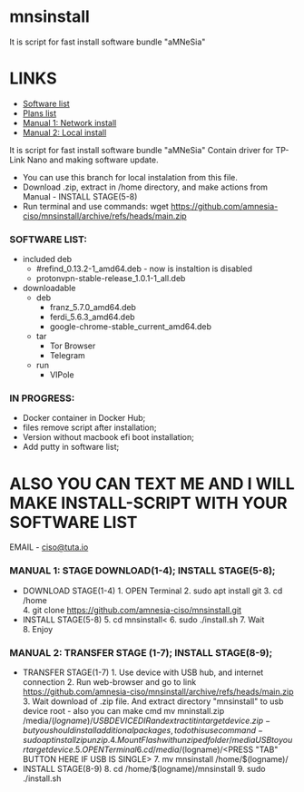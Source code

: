 # mnsinstall

It is script for fast install software bundle "aMNeSia"

# LINKS
- [Software list](#SLIST)
- [Plans list](#PLIST)
- [Manual 1: Network install](#MAN1)
- [Manual 2: Local install](#MAN2)

It is script for fast install software bundle "aMNeSia"
Contain driver for TP-Link Nano and making software update.
- You can use this branch for local instalation from this file.
- Download .zip, extract in /home directory, and make actions from Manual - INSTALL STAGE(5-8) 
- Run terminal and use commands: wget https://github.com/amnesia-ciso/mnsinstall/archive/refs/heads/main.zip
### <a name="SLIST"></a> SOFTWARE LIST:
- included deb
     - #refind_0.13.2-1_amd64.deb - now is instaltion is disabled
     - protonvpn-stable-release_1.0.1-1_all.deb 
- downloadable
   - deb
     - franz_5.7.0_amd64.deb
     - ferdi_5.6.3_amd64.deb
     - google-chrome-stable_current_amd64.deb
   - tar
     - Tor Browser
     - Telegram
   - run
     - VIPole


### <a name="PLIST"></a> IN PROGRESS:
* Docker container in Docker Hub; 
* files remove script after installation;  
* Version without macbook efi boot installation;
* Add putty in software list;


# ALSO YOU CAN TEXT ME AND I WILL MAKE INSTALL-SCRIPT WITH YOUR SOFTWARE LIST
EMAIL - ciso@tuta.io

### <a name="MAN1"></a> MANUAL 1: STAGE DOWNLOAD(1-4); INSTALL STAGE(5-8);
- DOWNLOAD STAGE(1-4)
      1. OPEN Terminal
      2. sudo apt install git
      3. cd /home</li>
      4. git clone https://github.com/amnesia-ciso/mnsinstall.git
- INSTALL STAGE(5-8) 
      5. cd mnsinstall<
      6. sudo ./install.sh
      7. Wait</li>
      8. Enjoy
### <a name="MAN2"></a> MANUAL 2: TRANSFER STAGE (1-7); INSTALL STAGE(8-9);
- TRANSFER STAGE(1-7)
      1. Use device with USB hub, and internet connection
      2. Run web-browser and go to link https://github.com/amnesia-ciso/mnsinstall/archive/refs/heads/main.zip
      3. Wait download of .zip file. And extract directory "mnsinstall" to usb device root
          - also you can make cmd mv mninstall.zip /media/$(logname)/USBDEVICEDIR and extract it in target device .zip
               - but you should install additional packages, to do this use command - sudo apt install zip unzip.
      4. Mount Flash with unziped folder /media USB to your target device.
      5. OPEN Terminal
      6. cd /media/$(logname)/<PRESS "TAB" BUTTON HERE IF USB IS SINGLE>
      7. mv mnsinstall /home/$(logname)/
- INSTALL STAGE(8-9) 
      8. cd /home/$(logname)/mnsinstall
      9. sudo ./install.sh
